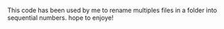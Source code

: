 This code has been used by me to rename multiples files in a folder into sequential numbers. 
hope to enjoye!
